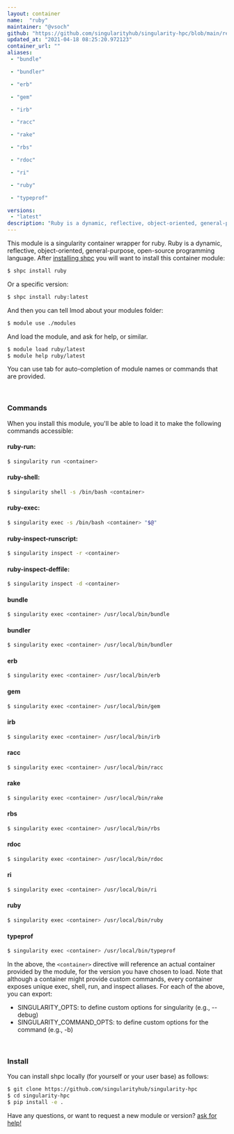 ```yaml
---
layout: container
name:  "ruby"
maintainer: "@vsoch"
github: "https://github.com/singularityhub/singularity-hpc/blob/main/registry/ruby/container.yaml"
updated_at: "2021-04-18 08:25:20.972123"
container_url: ""
aliases:
 - "bundle"

 - "bundler"

 - "erb"

 - "gem"

 - "irb"

 - "racc"

 - "rake"

 - "rbs"

 - "rdoc"

 - "ri"

 - "ruby"

 - "typeprof"

versions:
 - "latest"
description: "Ruby is a dynamic, reflective, object-oriented, general-purpose, open-source programming language."
---
```


This module is a singularity container wrapper for ruby.
Ruby is a dynamic, reflective, object-oriented, general-purpose, open-source programming language.
After [installing shpc](#install) you will want to install this container module:

```bash
$ shpc install ruby
```

Or a specific version:

```bash
$ shpc install ruby:latest
```

And then you can tell lmod about your modules folder:

```bash
$ module use ./modules
```

And load the module, and ask for help, or similar.

```bash
$ module load ruby/latest
$ module help ruby/latest
```

You can use tab for auto-completion of module names or commands that are provided.

<br>

### Commands

When you install this module, you'll be able to load it to make the following commands accessible:

#### ruby-run:

```bash
$ singularity run <container>
```

#### ruby-shell:

```bash
$ singularity shell -s /bin/bash <container>
```

#### ruby-exec:

```bash
$ singularity exec -s /bin/bash <container> "$@"
```

#### ruby-inspect-runscript:

```bash
$ singularity inspect -r <container>
```

#### ruby-inspect-deffile:

```bash
$ singularity inspect -d <container>
```


#### bundle
       
```bash
$ singularity exec <container> /usr/local/bin/bundle
```


#### bundler
       
```bash
$ singularity exec <container> /usr/local/bin/bundler
```


#### erb
       
```bash
$ singularity exec <container> /usr/local/bin/erb
```


#### gem
       
```bash
$ singularity exec <container> /usr/local/bin/gem
```


#### irb
       
```bash
$ singularity exec <container> /usr/local/bin/irb
```


#### racc
       
```bash
$ singularity exec <container> /usr/local/bin/racc
```


#### rake
       
```bash
$ singularity exec <container> /usr/local/bin/rake
```


#### rbs
       
```bash
$ singularity exec <container> /usr/local/bin/rbs
```


#### rdoc
       
```bash
$ singularity exec <container> /usr/local/bin/rdoc
```


#### ri
       
```bash
$ singularity exec <container> /usr/local/bin/ri
```


#### ruby
       
```bash
$ singularity exec <container> /usr/local/bin/ruby
```


#### typeprof
       
```bash
$ singularity exec <container> /usr/local/bin/typeprof
```



In the above, the `<container>` directive will reference an actual container provided
by the module, for the version you have chosen to load. Note that although a container
might provide custom commands, every container exposes unique exec, shell, run, and
inspect aliases. For each of the above, you can export:

 - SINGULARITY_OPTS: to define custom options for singularity (e.g., --debug)
 - SINGULARITY_COMMAND_OPTS: to define custom options for the command (e.g., -b)

<br>
  
### Install

You can install shpc locally (for yourself or your user base) as follows:

```bash
$ git clone https://github.com/singularityhub/singularity-hpc
$ cd singularity-hpc
$ pip install -e .
```

Have any questions, or want to request a new module or version? [ask for help!](https://github.com/singularityhub/singularity-hpc/issues)